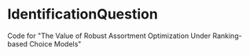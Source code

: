 # IdentificationQuestion
Code for "The Value of Robust Assortment Optimization Under Ranking-based Choice Models"
